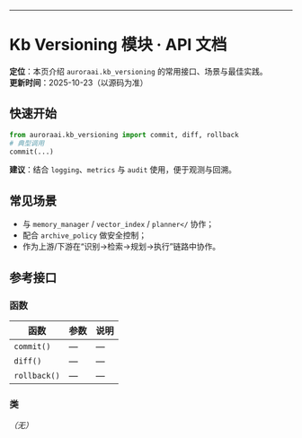 ---
# Kb Versioning 模块 · API 文档

<div class="doc-card">
<strong>定位</strong>：本页介绍 <code>auroraai.kb_versioning</code> 的常用接口、场景与最佳实践。<br/>
<strong>更新时间</strong>：2025-10-23（以源码为准）
</div>

## 快速开始
```python
from auroraai.kb_versioning import commit, diff, rollback
# 典型调用
commit(...)
```

<div class="callout tip">
<b>建议</b>：结合 <code>logging</code>、<code>metrics</code> 与 <code>audit</code> 使用，便于观测与回溯。
</div>

## 常见场景
- 与 <code>memory_manager</code> / <code>vector_index</code> / <code>planner</</code> 协作；
- 配合 <code>archive_policy</code> 做安全控制；
- 作为上游/下游在“识别→检索→规划→执行”链路中协作。

## 参考接口

### 函数
| 函数 | 参数 | 说明 |
|---|---|---|
| `commit()` | — | — |
| `diff()` | — | — |
| `rollback()` | — | — |


### 类
_（无）_

